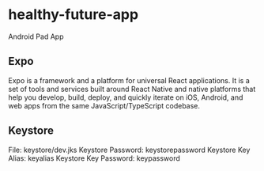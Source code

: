 # healthy-future-app

Android Pad App

## Expo

Expo is a framework and a platform for universal React applications. It is a set of tools and services built around React Native and native platforms that help you develop, build, deploy, and quickly iterate on iOS, Android, and web apps from the same JavaScript/TypeScript codebase.

## Keystore

File: keystore/dev.jks
Keystore Password: keystorepassword
Keystore Key Alias: keyalias
Keystore Key Password: keypassword
